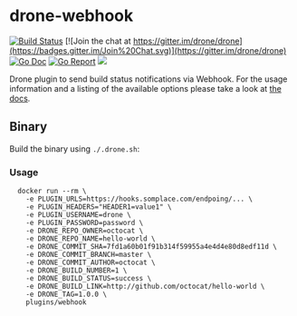 # drone-webhook

[![Build Status](http://beta.drone.io/api/badges/drone-plugins/drone-webhook/status.svg)](http://beta.drone.io/drone-plugins/drone-webhook)
[![Join the chat at https://gitter.im/drone/drone](https://badges.gitter.im/Join%20Chat.svg)](https://gitter.im/drone/drone)
[![Go Doc](https://godoc.org/github.com/drone-plugins/drone-webhook?status.svg)](http://godoc.org/github.com/drone-plugins/drone-webhook)
[![Go Report](https://goreportcard.com/badge/github.com/drone-plugins/drone-webhook)](https://goreportcard.com/report/github.com/drone-plugins/drone-webhook)
[![](https://images.microbadger.com/badges/image/plugins/webhook.svg)](https://microbadger.com/images/plugins/webhook "Get your own image badge on microbadger.com")

Drone plugin to send build status notifications via Webhook. For the usage information and a listing of the available options please take a look at [the docs](DOCS.md).

## Binary

Build the binary using `./.drone.sh`:

### Usage

```
  docker run --rm \
    -e PLUGIN_URLS=https://hooks.somplace.com/endpoing/... \
    -e PLUGIN_HEADERS="HEADER1=value1" \
    -e PLUGIN_USERNAME=drone \
    -e PLUGIN_PASSWORD=password \
    -e DRONE_REPO_OWNER=octocat \
    -e DRONE_REPO_NAME=hello-world \
    -e DRONE_COMMIT_SHA=7fd1a60b01f91b314f59955a4e4d4e80d8edf11d \
    -e DRONE_COMMIT_BRANCH=master \
    -e DRONE_COMMIT_AUTHOR=octocat \
    -e DRONE_BUILD_NUMBER=1 \
    -e DRONE_BUILD_STATUS=success \
    -e DRONE_BUILD_LINK=http://github.com/octocat/hello-world \
    -e DRONE_TAG=1.0.0 \
    plugins/webhook
```






